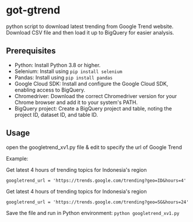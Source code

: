# got-gtrend
python script to download latest trending from Google Trend website. Download CSV file and then load it up to BigQuery for easier analysis.

## Prerequisites
- Python: Install Python 3.8 or higher.
- Selenium: Install using ```pip install selenium```
- Pandas: Install using ```pip install pandas```
- Google Cloud SDK: Install and configure the Google Cloud SDK, enabling access to BigQuery.
- Chromedriver: Download the correct Chromedriver version for your Chrome browser and add it to your system's PATH.
- BigQuery project: Create a BigQuery project and table, noting the project ID, dataset ID, and table ID.

## Usage
open the googletrend_xv1.py file & edit to specify the url of Google Trend

Example:

Get latest 4 hours of trending topics for Indonesia's region

```googletrend_url = 'https://trends.google.com/trending?geo=ID&hours=4'```


Get latest 4 hours of trending topics for Indonesia's region

```googletrend_url = 'https://trends.google.com/trending?geo=SG&hours=24'```

Save the file and run in Python environment: ```python googletrend_xv1.py```

